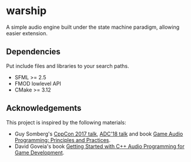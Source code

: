 # warship

A simple audio engine built under the state machine paradigm, allowing easier extension.

## Dependencies
Put include files and libraries to your search paths.
- SFML >= 2.5
- FMOD lowlevel API
- CMake >= 3.12

## Acknowledgements
This project is inspired by the following materials:
- Guy Somberg's [CppCon 2017 talk](https://www.youtube.com/watch?v=M8Bd7uHH4Yg), [ADC'18 talk](https://www.youtube.com/watch?v=jY3tPM1oNyU) and book [Game Audio Programming: Principles and Practices](https://www.crcpress.com/Game-Audio-Programming-2-Principles-and-Practices/Somberg/p/book/9781138068919).
- David Goveia's book [Getting Started with C++ Audio Programming for Game Development](https://www.packtpub.com/game-development/getting-started-c-audio-programming-game-development).
